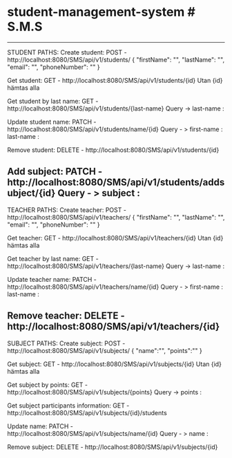 # student-management-system # S.M.S

-----------------------------------------------------------
STUDENT PATHS:
Create student:
POST - http://localhost:8080/SMS/api/v1/students/
{
"firstName": "<first-name>",
"lastName": "<last-name>",
"email": "<email>",
"phoneNumber": "<phone-number>"
}

Get student:
GET - http://localhost:8080/SMS/api/v1/students/{id}
Utan {id} hämtas alla

Get student by last name:
GET - http://localhost:8080/SMS/api/v1/students/{last-name}
Query -> last-name : <student-last-name>

Update student name:
PATCH - http://localhost:8080/SMS/api/v1/students/name/{id}
Query - > first-name : <new-first-name>
last-name  : <new-last-name>

Remove student:
DELETE - http://localhost:8080/SMS/api/v1/students/{id}

Add subject:
PATCH - http://localhost:8080/SMS/api/v1/students/addsubject/{id}
Query - > subject : <subject-id>
-----------------------------------------------------------
TEACHER PATHS:
Create teacher:
POST - http://localhost:8080/SMS/api/v1/teachers/
{
"firstName": "<first-name>",
"lastName": "<last-name>",
"email": "<email>",
"phoneNumber": "<phone-number>"
}

Get teacher:
GET - http://localhost:8080/SMS/api/v1/teachers/{id}
Utan {id} hämtas alla

Get teacher by last name:
GET - http://localhost:8080/SMS/api/v1/teachers/{last-name}
Query -> last-name : <teacher-last-name>

Update teacher name:
PATCH - http://localhost:8080/SMS/api/v1/teachers/name/{id}
Query - > first-name : <new-first-name>
last-name  : <new-last-name>

Remove teacher:
DELETE - http://localhost:8080/SMS/api/v1/teachers/{id}
-----------------------------------------------------------
SUBJECT PATHS:
Create subject:
POST - http://localhost:8080/SMS/api/v1/subjects/
{
"name":"<subject-name>",
"points":"<subject-points>"
}

Get subject:
GET - http://localhost:8080/SMS/api/v1/subjects/{id}
Utan {id} hämtas alla

Get subject by points:
GET - http://localhost:8080/SMS/api/v1/subjects/{points}
Query -> points : <subject-points>

Get subject participants information:
GET - http://localhost:8080/SMS/api/v1/subjects/{id}/students

Update  name:
PATCH - http://localhost:8080/SMS/api/v1/subjects/name/{id}
Query - > name : <new-name>

Remove subject:
DELETE - http://localhost:8080/SMS/api/v1/subjects/{id}